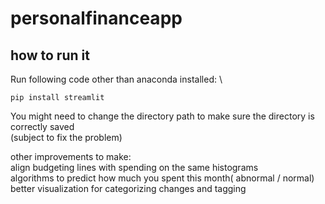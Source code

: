 # personalfinanceapp
## how to run it

Run following code other than anaconda installed: \
```
pip install streamlit
```
You might need to change the directory path to make sure the directory is correctly saved \
(subject to fix the problem) 

other improvements to make: \
align budgeting lines with spending on the same histograms \
algorithms to predict how much you spent this month( abnormal / normal) \
better visualization for categorizing changes and tagging 